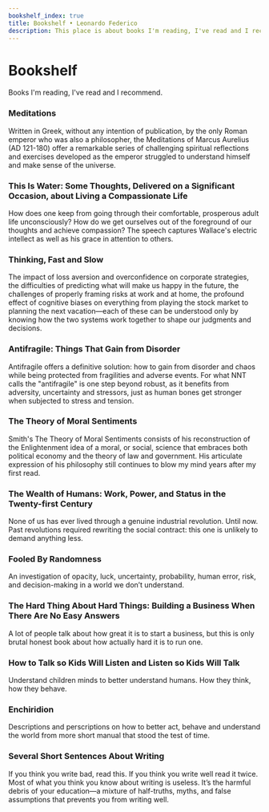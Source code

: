```yaml
---
bookshelf_index: true
title: Bookshelf • Leonardo Federico
description: This place is about books I'm reading, I've read and I recommend.
---
```


# Bookshelf

Books I'm reading, I've read and I recommend.

### Meditations
Written in Greek, without any intention of publication, by the only Roman emperor who was also a philosopher, the Meditations of Marcus Aurelius (AD 121-180) offer a remarkable series of challenging spiritual reflections and exercises developed as the emperor struggled to understand himself and make sense of the universe. 

### This Is Water: Some Thoughts, Delivered on a Significant Occasion, about Living a Compassionate Life
How does one keep from going through their comfortable, prosperous adult life unconsciously? How do we get ourselves out of the foreground of our thoughts and achieve compassion? The speech captures Wallace's electric intellect as well as his grace in attention to others.

### Thinking, Fast and Slow
The impact of loss aversion and overconfidence on corporate strategies, the difficulties of predicting what will make us happy in the future, the challenges of properly framing risks at work and at home, the profound effect of cognitive biases on everything from playing the stock market to planning the next vacation—each of these can be understood only by knowing how the two systems work together to shape our judgments and decisions.

### Antifragile: Things That Gain from Disorder
Antifragile offers a definitive solution: how to gain from disorder and chaos while being protected from fragilities and adverse events. For what NNT calls the "antifragile" is one step beyond robust, as it benefits from adversity, uncertainty and stressors, just as human bones get stronger when subjected to stress and tension.

### The Theory of Moral Sentiments
Smith's The Theory of Moral Sentiments consists of his reconstruction of the Enlightenment idea of a moral, or social, science that embraces both political economy and the theory of law and government. His articulate expression of his philosophy still continues to blow my mind years after my first read.

### The Wealth of Humans: Work, Power, and Status in the Twenty-first Century
None of us has ever lived through a genuine industrial revolution. Until now.
Past revolutions required rewriting the social contract: this one is unlikely to demand anything less.

### Fooled By Randomness
An investigation of opacity, luck, uncertainty, probability, human error, risk, and decision-making in a world we don’t understand.


### The Hard Thing About Hard Things: Building a Business When There Are No Easy Answers
A lot of people talk about how great it is to start a business, but this is only brutal honest book about how actually hard it is to run one.

### How to Talk so Kids Will Listen and Listen so Kids Will Talk‎
Understand children minds to better understand humans. How they think, how they behave. 

### Enchiridion
Descriptions and perscriptions on how to better act, behave and understand the world from more short manual that stood the test of time.

### Several Short Sentences About Writing
If you think you write bad, read this. If you think you write well read it twice. Most of what you think you know about writing is useless. It’s the harmful debris of your education—a mixture of half-truths, myths, and false assumptions that prevents you from writing well.